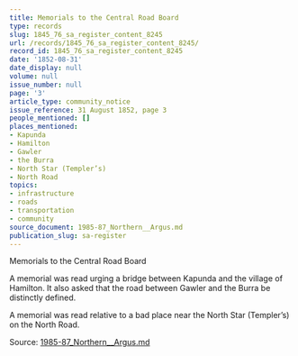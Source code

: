 ```yaml
---
title: Memorials to the Central Road Board
type: records
slug: 1845_76_sa_register_content_8245
url: /records/1845_76_sa_register_content_8245/
record_id: 1845_76_sa_register_content_8245
date: '1852-08-31'
date_display: null
volume: null
issue_number: null
page: '3'
article_type: community_notice
issue_reference: 31 August 1852, page 3
people_mentioned: []
places_mentioned:
- Kapunda
- Hamilton
- Gawler
- the Burra
- North Star (Templer’s)
- North Road
topics:
- infrastructure
- roads
- transportation
- community
source_document: 1985-87_Northern__Argus.md
publication_slug: sa-register
---
```


Memorials to the Central Road Board

A memorial was read urging a bridge between Kapunda and the village of Hamilton.  It also asked that the road between Gawler and the Burra be distinctly defined.

A memorial was read relative to a bad place near the North Star (Templer’s) on the North Road.

Source: [1985-87_Northern__Argus.md](/downloads/markdown/1985-87_Northern__Argus.md)
